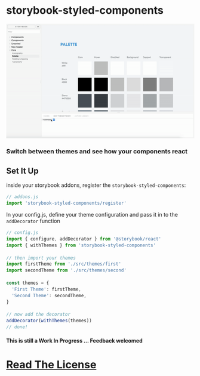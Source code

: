 # storybook-styled-components

![Theme Picker Animation](./docs/theme-picker.gif)

### Switch between themes and see how your components react


## Set It Up

inside your storybook addons, register the `storybook-styled-components`:

```javascript
// addons.js
import 'storybook-styled-components/register'
```

In your config.js, define your theme configuration and pass it in to the `addDecorator` function


```javascript
// config.js
import { configure, addDecorator } from '@storybook/react'
import { withThemes } from 'storybook-styled-components'

// then import your themes
import firstTheme from './src/themes/first'
import secondTheme from './src/themes/second'

const themes = {
  'First Theme': firstTheme,
  'Second Theme': secondTheme,
}

// now add the decorator
addDecorator(withThemes(themes))
// done!
```

#### This is still a Work In Progress ... Feedback welcomed

# [Read The License](./license.md)
